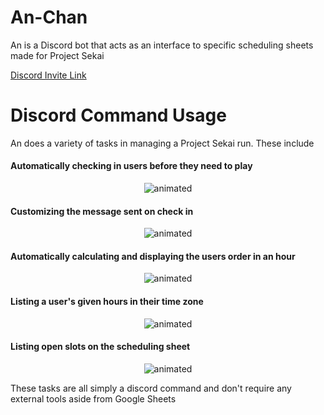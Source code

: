 # An-Chan

An is a Discord bot that acts as an interface to specific scheduling sheets made for Project Sekai

[Discord Invite Link](https://discord.com/api/oauth2/authorize?client_id=1063045412203806750&permissions=0&scope=applications.commands)

# Discord Command Usage
An does a variety of tasks in managing a Project Sekai run. These include

#### Automatically checking in users before they need to play
<p align="center">
  <img src="https://github.com/Ai0796/An-Chan/assets/36570430/72fe1d97-1e35-4d01-a82c-51796a7bfc66" alt="animated"/>
</p>

#### Customizing the message sent on check in
<p align="center">
  <img src="https://github.com/Ai0796/An-Chan/assets/36570430/2f62991c-2225-4e65-bf9c-0d09fb47574b" alt="animated"/>
</p>

#### Automatically calculating and displaying the users order in an hour
<p align="center">
  <img src="https://github.com/Ai0796/An-Chan/assets/36570430/4f7ca248-724e-4548-93ab-1f9853cd2244" alt="animated"/>
</p>

#### Listing a user's given hours in their time zone
<p align="center">
  <img src="https://github.com/Ai0796/An-Chan/assets/36570430/bb8d628e-63ea-42dd-9b30-1abac186972d" alt="animated"/>
</p>

#### Listing open slots on the scheduling sheet
<p align="center">
  <img src="https://github.com/Ai0796/An-Chan/assets/36570430/c1313c87-5aef-4411-8e59-d15826e8c00a" alt="animated"/>
</p>

These tasks are all simply a discord command and don't require any external tools aside from Google Sheets
